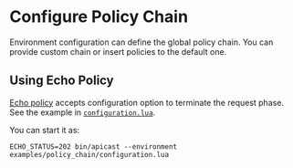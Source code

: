 # Configure Policy Chain

Environment configuration can define the global policy chain. You can provide custom chain or insert policies to the default one.

## Using Echo Policy

[Echo policy](../../gateway/src/apicast/policy/echo) accepts configuration option to terminate the request phase. See the example in [`configuration.lua`](./configuration.lua).

You can start it as:

```shell
ECHO_STATUS=202 bin/apicast --environment examples/policy_chain/configuration.lua
```
